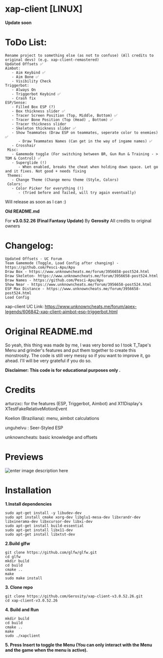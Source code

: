 # xap-client  [LINUX]
**Update soon**
# ToDo List:
    Rename project to something else (as not to confuse) (All credits to original devs) (e.g. xap-client-remastered) 
    Updated Offsets ✅
    Aimbot:
       - Aim Keybind ✅
       - Aim Bone ✅
       - Visibility Check
    Triggerbot:
       - Always On
       - Triggerbot Keybind ✅
       - Crash fix
    ESP/Sense:
       - Filled Box ESP (?) 
       - Box thickness slider ✅
       - Tracer Screen Position (Top, Middle, Bottom) ✅
       - Tracer Bone Position (Top (Head) , Bottom) ✅
       - Tracer thickness slider
       - Skeleton thickness slider ✅
       - Show Teammates (Draw ESP on teammates, seperate color to enemies) ✅
          - Draw Teammates Names (Can get in the way of ingame names) ✅
       - Crosshair
     Misc:
       - Gamemode toggle (For switching between BR, Gun Run & Training - > TDM & Control) ✅
       - Superglide (!)
          - When enabled, breaks the cheat when holding down space. Let go and it fixes. Not good + needs fixing
     Themes:
       - Change Theme (Change menu theme (Style, Colors) 
     Colors:
       - Color Picker for everything (!) 
          - (Tried before and failed, will try again eventually) 

Will release as soon as I can :) 

**Old README.md**

For **v3.0.52.26 (Final Fantasy Update)**
By **Gerosity**
All credits to original owners

# Changelog:

    Updated Offsets - UC Forum
    Team Gamemode (Toggle, Load Config after changing) - https://github.com/Pesci-Apu/Apu
    Draw Box - https://www.unknowncheats.me/forum/3956658-post524.html
    Draw Skeleton- https://www.unknowncheats.me/forum/3956658-post524.html
    Draw Names - https://github.com/Pesci-Apu/Apu
    Show Near - https://www.unknowncheats.me/forum/3956658-post524.html
    ESP Max Distance - https://www.unknowncheats.me/forum/3956658-post524.html
    Load Config

xap-client UC Link: https://www.unknowncheats.me/forum/apex-legends/606842-xap-client-aimbot-esp-triggerbot.html

# Original README.md
So yeah, this thing was made by me, I was very bored so I took T_Tape's Menu and grinder's features and put them together to create this monstrosity. The code is still very messy so if you want to improve it, go ahead.
I'll will be very grateful if you do so.

**Disclaimer: This code is for educational purposes only .**

# Credits
arturzxc: for the features (ESP, Triggerbot, Aimbot) and X11Display's XTestFakeRelativeMotionEvent

Koelion (Braziliana): menu, aimbot calculations

unguhelvu : Seer-Styled ESP

unknowncheats: basic knowledge and offsets


# Previews

![enter image description here](https://i.imgur.com/7mVlPrr.png)

# Installation
**1.Install dependencies**

    sudo apt-get install -y libudev-dev
    sudo apt install cmake xorg-dev libglu1-mesa-dev libxrandr-dev libxinerama-dev libxcursor-dev libxi-dev
    sudo apt-get install build-essential
    sudo apt-get install libx11-dev
    sudo apt-get install libxtst-dev

**2.Build glfw**

    git clone https://github.com/glfw/glfw.git
    cd glfw
    mkdir build
    cd build
    cmake ..
    make
    sudo make install

**3. Clone repo**

    git clone https://github.com/Gerosity/xap-client-v3.0.52.26.git
    cd xap-client-v3.0.52.26

**4. Build and Run**

    mkdir build
    cd build
    cmake ..
    make
    sudo ./xapclient
    
**5. Press Insert to toggle the Menu (You can only interact with the Menu and the game when the menu is active).**
